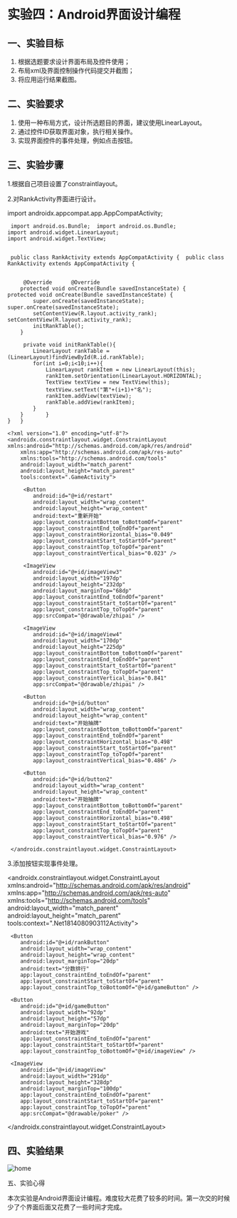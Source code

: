 # 实验四：Android界面设计编程

 ## 一、实验目标

 1. 根据选题要求设计界面布局及控件使用；
2. 布局xml及界面控制操作代码提交并截图；
3. 将应用运行结果截图。

 ## 二、实验要求

 1. 使用一种布局方式，设计所选题目的界面，建议使用LinearLayout。
2. 通过控件ID获取界面对象，执行相关操作。
3. 实现界面控件的事件处理，例如点击按钮。

 ## 三、实验步骤

1.根据自己项目设置了constraintlayout。

2.对RankActivity界面进行设计。

import androidx.appcompat.app.AppCompatActivity;


     import android.os.Bundle;	import android.os.Bundle;
    import android.widget.LinearLayout;
    import android.widget.TextView;


     public class RankActivity extends AppCompatActivity {	public class RankActivity extends AppCompatActivity {


         @Override	    @Override
        protected void onCreate(Bundle savedInstanceState) {	    protected void onCreate(Bundle savedInstanceState) {
            super.onCreate(savedInstanceState);	        super.onCreate(savedInstanceState);
            setContentView(R.layout.activity_rank);	        setContentView(R.layout.activity_rank);
            initRankTable();
        }
        
         private void initRankTable(){
            LinearLayout rankTable = (LinearLayout)findViewById(R.id.rankTable);
            for(int i=0;i<10;i++){
                LinearLayout rankItem = new LinearLayout(this);
                rankItem.setOrientation(LinearLayout.HORIZONTAL);
                TextView textView = new TextView(this);
                textView.setText("第"+(i+1)+"名");
                rankItem.addView(textView);
                rankTable.addView(rankItem);
            }
        }	    }
    } 	} 
    
    <?xml version="1.0" encoding="utf-8"?>
    <androidx.constraintlayout.widget.ConstraintLayout xmlns:android="http://schemas.android.com/apk/res/android"
        xmlns:app="http://schemas.android.com/apk/res-auto"
        xmlns:tools="http://schemas.android.com/tools"
        android:layout_width="match_parent"
        android:layout_height="match_parent"
        tools:context=".GameActivity">
    
         <Button
            android:id="@+id/restart"
            android:layout_width="wrap_content"
            android:layout_height="wrap_content"
            android:text="重新开始"
            app:layout_constraintBottom_toBottomOf="parent"
            app:layout_constraintEnd_toEndOf="parent"
            app:layout_constraintHorizontal_bias="0.049"
            app:layout_constraintStart_toStartOf="parent"
            app:layout_constraintTop_toTopOf="parent"
            app:layout_constraintVertical_bias="0.023" />
        
         <ImageView
            android:id="@+id/imageView3"
            android:layout_width="197dp"
            android:layout_height="232dp"
            android:layout_marginTop="68dp"
            app:layout_constraintEnd_toEndOf="parent"
            app:layout_constraintStart_toStartOf="parent"
            app:layout_constraintTop_toTopOf="parent"
            app:srcCompat="@drawable/zhipai" />
        
         <ImageView
            android:id="@+id/imageView4"
            android:layout_width="170dp"
            android:layout_height="225dp"
            app:layout_constraintBottom_toBottomOf="parent"
            app:layout_constraintEnd_toEndOf="parent"
            app:layout_constraintStart_toStartOf="parent"
            app:layout_constraintTop_toTopOf="parent"
            app:layout_constraintVertical_bias="0.841"
            app:srcCompat="@drawable/zhipai" />
        
         <Button
            android:id="@+id/button"
            android:layout_width="wrap_content"
            android:layout_height="wrap_content"
            android:text="开始抽牌"
            app:layout_constraintBottom_toBottomOf="parent"
            app:layout_constraintEnd_toEndOf="parent"
            app:layout_constraintHorizontal_bias="0.498"
            app:layout_constraintStart_toStartOf="parent"
            app:layout_constraintTop_toTopOf="parent"
            app:layout_constraintVertical_bias="0.486" />
        
         <Button
            android:id="@+id/button2"
            android:layout_width="wrap_content"
            android:layout_height="wrap_content"
            android:text="开始抽牌"
            app:layout_constraintBottom_toBottomOf="parent"
            app:layout_constraintEnd_toEndOf="parent"
            app:layout_constraintHorizontal_bias="0.498"
            app:layout_constraintStart_toStartOf="parent"
            app:layout_constraintTop_toTopOf="parent"
            app:layout_constraintVertical_bias="0.976" />
    
     </androidx.constraintlayout.widget.ConstraintLayout> 

3.添加按钮实现事件处理。

<?xml version="1.0" encoding="utf-8"?>
<androidx.constraintlayout.widget.ConstraintLayout xmlns:android="http://schemas.android.com/apk/res/android"
    xmlns:app="http://schemas.android.com/apk/res-auto"
    xmlns:tools="http://schemas.android.com/tools"
    android:layout_width="match_parent"
    android:layout_height="match_parent"
    tools:context=".Net1814080903112Activity">

```
 <Button
    android:id="@+id/rankButton"
    android:layout_width="wrap_content"
    android:layout_height="wrap_content"
    android:layout_marginTop="20dp"
    android:text="分数排行"
    app:layout_constraintEnd_toEndOf="parent"
    app:layout_constraintStart_toStartOf="parent"
    app:layout_constraintTop_toBottomOf="@+id/gameButton" />

 <Button
    android:id="@+id/gameButton"
    android:layout_width="92dp"
    android:layout_height="57dp"
    android:layout_marginTop="20dp"
    android:text="开始游戏"
    app:layout_constraintEnd_toEndOf="parent"
    app:layout_constraintStart_toStartOf="parent"
    app:layout_constraintTop_toBottomOf="@+id/imageView" />

 <ImageView
    android:id="@+id/imageView"
    android:layout_width="291dp"
    android:layout_height="328dp"
    android:layout_marginTop="100dp"
    app:layout_constraintEnd_toEndOf="parent"
    app:layout_constraintStart_toStartOf="parent"
    app:layout_constraintTop_toTopOf="parent"
    app:srcCompat="@drawable/poker" />
```
</androidx.constraintlayout.widget.ConstraintLayout>

 ## 四、实验结果

 ![home](D:\android-labs-2020\students\net1814080903112\report\4.png)


五、实验心得

本次实验是Android界面设计编程。难度较大花费了较多的时间。第一次交的时候少了个界面后面又花费了一些时间才完成。